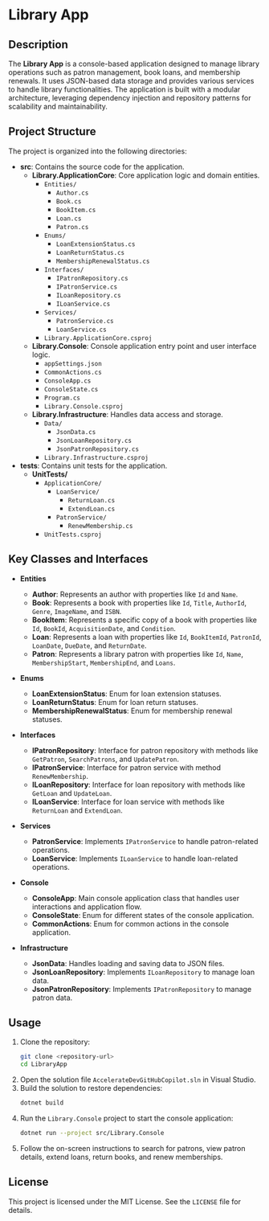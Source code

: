 # Library App

## Description

The **Library App** is a console-based application designed to manage library operations such as patron management, book loans, and membership renewals. It uses JSON-based data storage and provides various services to handle library functionalities. The application is built with a modular architecture, leveraging dependency injection and repository patterns for scalability and maintainability.

## Project Structure

The project is organized into the following directories:

- **src**: Contains the source code for the application.
  - **Library.ApplicationCore**: Core application logic and domain entities.
    - `Entities/`
      - `Author.cs`
      - `Book.cs`
      - `BookItem.cs`
      - `Loan.cs`
      - `Patron.cs`
    - `Enums/`
      - `LoanExtensionStatus.cs`
      - `LoanReturnStatus.cs`
      - `MembershipRenewalStatus.cs`
    - `Interfaces/`
      - `IPatronRepository.cs`
      - `IPatronService.cs`
      - `ILoanRepository.cs`
      - `ILoanService.cs`
    - `Services/`
      - `PatronService.cs`
      - `LoanService.cs`
    - `Library.ApplicationCore.csproj`
  - **Library.Console**: Console application entry point and user interface logic.
    - `appSettings.json`
    - `CommonActions.cs`
    - `ConsoleApp.cs`
    - `ConsoleState.cs`
    - `Program.cs`
    - `Library.Console.csproj`
  - **Library.Infrastructure**: Handles data access and storage.
    - `Data/`
      - `JsonData.cs`
      - `JsonLoanRepository.cs`
      - `JsonPatronRepository.cs`
    - `Library.Infrastructure.csproj`
- **tests**: Contains unit tests for the application.
  - **UnitTests/**
    - `ApplicationCore/`
      - `LoanService/`
        - `ReturnLoan.cs`
        - `ExtendLoan.cs`
      - `PatronService/`
        - `RenewMembership.cs`
    - `UnitTests.csproj`

## Key Classes and Interfaces

- **Entities**

  - **Author**: Represents an author with properties like `Id` and `Name`.
  - **Book**: Represents a book with properties like `Id`, `Title`, `AuthorId`, `Genre`, `ImageName`, and `ISBN`.
  - **BookItem**: Represents a specific copy of a book with properties like `Id`, `BookId`, `AcquisitionDate`, and `Condition`.
  - **Loan**: Represents a loan with properties like `Id`, `BookItemId`, `PatronId`, `LoanDate`, `DueDate`, and `ReturnDate`.
  - **Patron**: Represents a library patron with properties like `Id`, `Name`, `MembershipStart`, `MembershipEnd`, and `Loans`.

- **Enums**

  - **LoanExtensionStatus**: Enum for loan extension statuses.
  - **LoanReturnStatus**: Enum for loan return statuses.
  - **MembershipRenewalStatus**: Enum for membership renewal statuses.

- **Interfaces**

  - **IPatronRepository**: Interface for patron repository with methods like `GetPatron`, `SearchPatrons`, and `UpdatePatron`.
  - **IPatronService**: Interface for patron service with method `RenewMembership`.
  - **ILoanRepository**: Interface for loan repository with methods like `GetLoan` and `UpdateLoan`.
  - **ILoanService**: Interface for loan service with methods like `ReturnLoan` and `ExtendLoan`.

- **Services**

  - **PatronService**: Implements `IPatronService` to handle patron-related operations.
  - **LoanService**: Implements `ILoanService` to handle loan-related operations.

- **Console**

  - **ConsoleApp**: Main console application class that handles user interactions and application flow.
  - **ConsoleState**: Enum for different states of the console application.
  - **CommonActions**: Enum for common actions in the console application.

- **Infrastructure**
  - **JsonData**: Handles loading and saving data to JSON files.
  - **JsonLoanRepository**: Implements `ILoanRepository` to manage loan data.
  - **JsonPatronRepository**: Implements `IPatronRepository` to manage patron data.

## Usage

1. Clone the repository:
   ```bash
   git clone <repository-url>
   cd LibraryApp
   ```
2. Open the solution file `AccelerateDevGitHubCopilot.sln` in Visual Studio.
3. Build the solution to restore dependencies:
   ```bash
   dotnet build
   ```
4. Run the `Library.Console` project to start the console application:
   ```bash
   dotnet run --project src/Library.Console
   ```
5. Follow the on-screen instructions to search for patrons, view patron details, extend loans, return books, and renew memberships.

## License

This project is licensed under the MIT License. See the `LICENSE` file for details.
